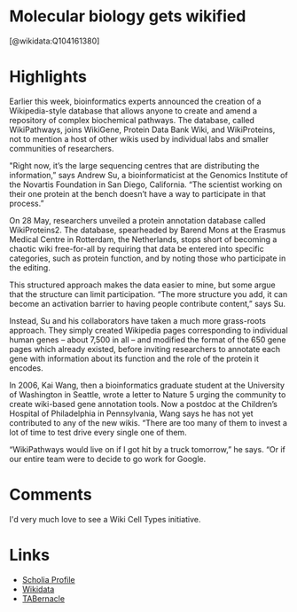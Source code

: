 
Molecular biology gets wikified
===============================
  
  [@wikidata:Q104161380]  

# Highlights

Earlier this week, bioinformatics experts announced the creation of a Wikipedia-style database that allows anyone to create and amend a repository of complex biochemical pathways. The database, called WikiPathways, joins WikiGene, Protein Data Bank Wiki, and WikiProteins, not to mention a host of other wikis used by individual labs and smaller communities of researchers.

"Right now, it’s the large sequencing centres that are distributing the information,” says Andrew Su, a bioinformaticist at the Genomics Institute of the Novartis Foundation in San Diego, California. “The scientist working on their one protein at the bench doesn’t have a way to participate in that process.”

On 28 May, researchers unveiled a protein annotation database called WikiProteins2. The database, spearheaded by Barend Mons at the Erasmus Medical Centre in Rotterdam, the Netherlands, stops short of becoming a chaotic wiki free-for-all by requiring that data be entered into specific categories, such as protein function, and by noting those who participate in the editing.

This structured approach makes the data easier to mine, but some argue that the structure can limit participation. “The more structure you add, it can become an activation barrier to having people contribute content,” says Su.

Instead, Su and his collaborators have taken a much more grass-roots approach. They simply created Wikipedia pages corresponding to individual human genes – about 7,500 in all – and modified the format of the 650 gene pages which already existed, before inviting researchers to annotate each gene with information about its function and the role of the protein it encodes.

In 2006, Kai Wang, then a bioinformatics graduate student at the University of Washington in Seattle, wrote a letter to Nature 5 urging the community to create wiki-based gene annotation tools. Now a postdoc at the Children’s Hospital of Philadelphia in Pennsylvania, Wang says he has not yet contributed to any of the new wikis. “There are too many of them to invest a lot of time to test drive every single one of them.

“WikiPathways would live on if I got hit by a truck tomorrow,” he says. “Or if our entire team were to decide to go work for Google.

# Comments
I'd very much love to see a Wiki Cell Types initiative.


# Links
  
 * [Scholia Profile](https://scholia.toolforge.org/work/Q104161380)  
 * [Wikidata](https://www.wikidata.org/wiki/Q104161380)  
 * [TABernacle](https://tabernacle.toolforge.org/?#/tab/manual/Q104161380/P921%3BP4510)  

